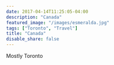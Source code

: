 ```yaml
---
date: 2017-04-14T11:25:05-04:00
description: "Canada"
featured_image: "/images/esmeralda.jpg"
tags: ["Toronto", "Travel"]
title: "Canada"
disable_share: false
---
```

Mostly Toronto